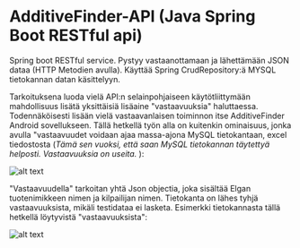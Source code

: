 # AdditiveFinder-API (Java Spring Boot RESTful api)

Spring boot RESTful service. 
Pystyy vastaanottamaan ja lähettämään JSON dataa (HTTP Metodien avulla). 
Käyttää Spring CrudRepository:ä MYSQL tietokannan datan käsittelyyn.

Tarkoituksena luoda vielä API:n selainpohjaiseen käytötliittymään mahdollisuus lisätä yksittäisiä lisäaine "vastaavuuksia" haluttaessa. Todennäköisesti lisään vielä vastaavanlaisen toiminnon itse AdditiveFinder Android sovellukseen.  Tällä hetkellä työn alla on kuitenkin ominaisuus, jonka avulla "vastaavuudet voidaan ajaa massa-ajona MySQL tietokantaan, excel tiedostosta (<i>Tämä sen vuoksi, että saan MySQL tietokannan täytettyä helposti. Vastaavuuksia on useita. </i>): 

![alt text](https://i.imgur.com/eP7zMsM.png) 


"Vastaavuudella" tarkoitan yhtä Json objectia, joka sisältää Elgan tuotenimikkeen nimen ja kilpailijan nimen.
Tietokanta on lähes tyhjä vastaavuuksista, mikäli testidataa ei lasketa. 
Esimerkki tietokannasta tällä hetkellä löytyvistä "vastaavuuksista":

![alt text](https://i.imgur.com/MHSGBzN.png)



